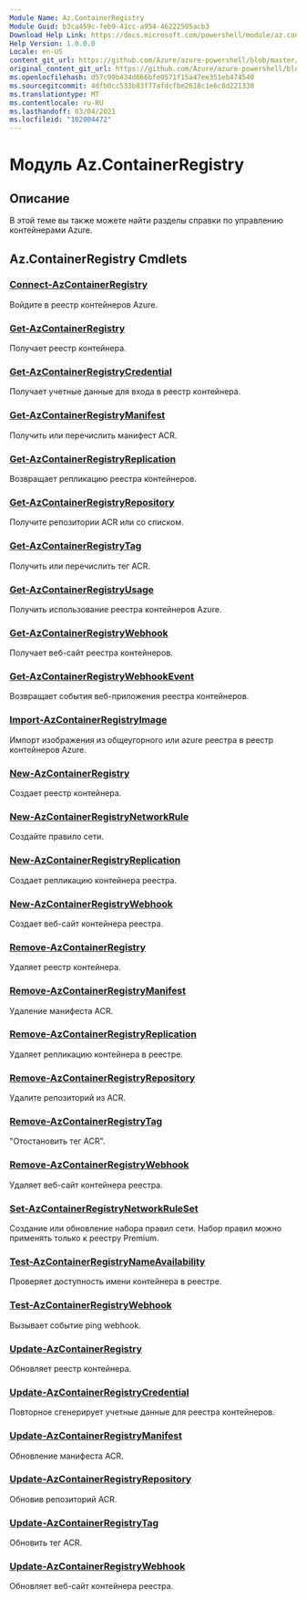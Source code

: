 ```yaml
---
Module Name: Az.ContainerRegistry
Module Guid: b3ca459c-feb9-41cc-a954-46222505acb3
Download Help Link: https://docs.microsoft.com/powershell/module/az.containerregistry
Help Version: 1.0.0.0
Locale: en-US
content_git_url: https://github.com/Azure/azure-powershell/blob/master/src/ContainerRegistry/ContainerRegistry/help/Az.ContainerRegistry.md
original_content_git_url: https://github.com/Azure/azure-powershell/blob/master/src/ContainerRegistry/ContainerRegistry/help/Az.ContainerRegistry.md
ms.openlocfilehash: d57c99b434d666bfe0571f15a47ee351eb474540
ms.sourcegitcommit: 4dfb0cc533b83f77afdcfbe2618c1e6c8d221330
ms.translationtype: MT
ms.contentlocale: ru-RU
ms.lasthandoff: 03/04/2021
ms.locfileid: "102004472"
---
```

# Модуль Az.ContainerRegistry
## Описание
В этой теме вы также можете найти разделы справки по управлению контейнерами Azure.

## Az.ContainerRegistry Cmdlets
### [Connect-AzContainerRegistry](Connect-AzContainerRegistry.md)
Войдите в реестр контейнеров Azure.

### [Get-AzContainerRegistry](Get-AzContainerRegistry.md)
Получает реестр контейнера.

### [Get-AzContainerRegistryCredential](Get-AzContainerRegistryCredential.md)
Получает учетные данные для входа в реестр контейнера.

### [Get-AzContainerRegistryManifest](Get-AzContainerRegistryManifest.md)
Получить или перечислить манифест ACR. 

### [Get-AzContainerRegistryReplication](Get-AzContainerRegistryReplication.md)
Возвращает репликацию реестра контейнеров.

### [Get-AzContainerRegistryRepository](Get-AzContainerRegistryRepository.md)
Получите репозитории ACR или со списком.

### [Get-AzContainerRegistryTag](Get-AzContainerRegistryTag.md)
Получить или перечислить тег ACR. 

### [Get-AzContainerRegistryUsage](Get-AzContainerRegistryUsage.md)
Получить использование реестра контейнеров Azure.

### [Get-AzContainerRegistryWebhook](Get-AzContainerRegistryWebhook.md)
Получает веб-сайт реестра контейнеров.

### [Get-AzContainerRegistryWebhookEvent](Get-AzContainerRegistryWebhookEvent.md)
Возвращает события веб-приложения реестра контейнеров.

### [Import-AzContainerRegistryImage](Import-AzContainerRegistryImage.md)
Импорт изображения из общеугорного или azure реестра в реестр контейнеров Azure.

### [New-AzContainerRegistry](New-AzContainerRegistry.md)
Создает реестр контейнера.

### [New-AzContainerRegistryNetworkRule](New-AzContainerRegistryNetworkRule.md)
Создайте правило сети.

### [New-AzContainerRegistryReplication](New-AzContainerRegistryReplication.md)
Создает репликацию контейнера реестра.

### [New-AzContainerRegistryWebhook](New-AzContainerRegistryWebhook.md)
Создает веб-сайт контейнера реестра.

### [Remove-AzContainerRegistry](Remove-AzContainerRegistry.md)
Удаляет реестр контейнера.

### [Remove-AzContainerRegistryManifest](Remove-AzContainerRegistryManifest.md)
Удаление манифеста ACR. 

### [Remove-AzContainerRegistryReplication](Remove-AzContainerRegistryReplication.md)
Удаляет репликацию контейнера в реестре.

### [Remove-AzContainerRegistryRepository](Remove-AzContainerRegistryRepository.md)
Удалите репозиторий из ACR.

### [Remove-AzContainerRegistryTag](Remove-AzContainerRegistryTag.md)
"Отостановить тег ACR".

### [Remove-AzContainerRegistryWebhook](Remove-AzContainerRegistryWebhook.md)
Удаляет веб-сайт контейнера реестра.

### [Set-AzContainerRegistryNetworkRuleSet](Set-AzContainerRegistryNetworkRuleSet.md)
Создание или обновление набора правил сети. Набор правил можно применять только к реестру Premium.

### [Test-AzContainerRegistryNameAvailability](Test-AzContainerRegistryNameAvailability.md)
Проверяет доступность имени контейнера в реестре.

### [Test-AzContainerRegistryWebhook](Test-AzContainerRegistryWebhook.md)
Вызывает событие ping webhook.

### [Update-AzContainerRegistry](Update-AzContainerRegistry.md)
Обновляет реестр контейнера.

### [Update-AzContainerRegistryCredential](Update-AzContainerRegistryCredential.md)
Повторное сгенерирует учетные данные для реестра контейнеров.

### [Update-AzContainerRegistryManifest](Update-AzContainerRegistryManifest.md)
Обновление манифеста ACR. 

### [Update-AzContainerRegistryRepository](Update-AzContainerRegistryRepository.md)
Обновив репозиторий ACR.

### [Update-AzContainerRegistryTag](Update-AzContainerRegistryTag.md)
Обновить тег ACR.

### [Update-AzContainerRegistryWebhook](Update-AzContainerRegistryWebhook.md)
Обновляет веб-сайт контейнера реестра.

